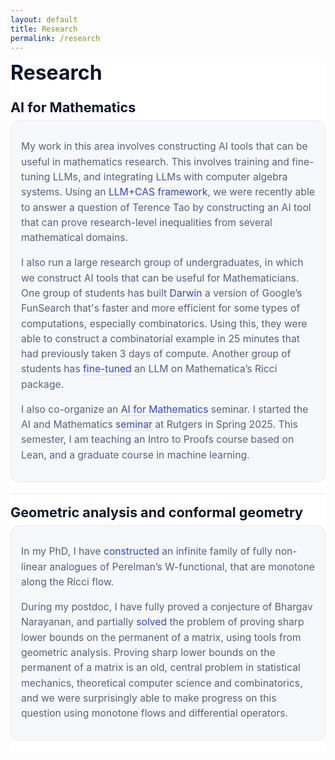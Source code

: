 ```yaml
---
layout: default
title: Research
permalink: /research
---
```


<section id="research" class="res">

  <h1 class="res__title">Research</h1>

  <!-- ===== AI for Mathematics ===== -->
  <article class="card">
    <h2 class="card__title">AI for Mathematics</h2>
    <div class="card__body">
      <p>My work in this area involves constructing AI tools that can be useful in mathematics research. This involves training and fine-tuning LLMs, and integrating LLMs with computer algebra systems. Using an <a href="https://arxiv.org/abs/2510.12350">LLM+CAS framework</a>, we were recently able to answer a question of Terence Tao by constructing an AI tool that can prove research-level inequalities from several mathematical domains.</p>
      <p>I also run a large research group of undergraduates, in which we construct AI tools that can be useful for Mathematicians. One group of students has built <a href="https://github.com/SiddarthNarayanan01/darwin">Darwin</a> a version of Google’s FunSearch that's faster and more efficient for some types of computations, especially combinatorics. Using this, they were able to construct a combinatorial example in 25 minutes that had previously taken 3 days of compute. Another group of students has <a href="https://ricci-website.vercel.app">fine-tuned</a> an LLM on Mathematica’s Ricci package.</p>
      <p>I also co-organize an <a href="https://ai-math-seminar.github.io/seminar/">AI for Mathematics</a> seminar. I started the AI and Mathematics <a href="/seminar.html">seminar</a> at Rutgers in Spring 2025. This semester, I am teaching an Intro to Proofs course based on Lean, and a graduate course in machine learning.</p>
    </div>
  </article>

  <!-- ===== Geometric analysis & conformal geometry ===== -->
  <article class="card">
    <h2 class="card__title">Geometric analysis and conformal geometry</h2>
    <div class="card__body">
      <p>In my PhD, I have <a href="https://arxiv.org/abs/2308.02061">constructed</a> an infinite family of fully non-linear analogues of Perelman’s W-functional, that are monotone along the Ricci flow.</p>
      <p>During my postdoc, I have fully proved a conjecture of Bhargav Narayanan, and partially <a href="https://arxiv.org/abs/2505.12178">solved</a> the problem of proving sharp lower bounds on the permanent of a matrix, using tools from geometric analysis. Proving sharp lower bounds on the permanent of a matrix is an old, central problem in statistical mechanics, theoretical computer science and combinatorics, and we were surprisingly able to make progress on this question using monotone flows and differential operators.</p>
    </div>
  </article>

</section>

<style>
  :root{
    --bg: #ffffff;
    --ink: #0f172a;
    --mute: #475569;
    --soft: #55627a;
    --line: #e6e8ee;
    --chip: #f7f8fc;
    --r: 14px;
  }

  .res{ background: var(--bg); max-width: 900px; }
  .res__title{ margin: 0 0 6px 0; font-size: 2rem; line-height: 1.2; color: var(--ink); }

  .card{ padding: 16px 0 18px 0; border-top: 1px solid var(--line); }
  .card:first-of-type{ border-top: 0; }

  .card__title{ margin: 0 0 8px 0; font-size: 1.35rem; font-weight: 650; color: var(--ink); }

  .card__body{
    background: var(--chip);
    border: 1px solid var(--line);
    border-radius: var(--r);
    padding: 14px 16px;
    color: var(--soft);
    font-size: 0.98rem;
    line-height: 1.55;
  }

  .card__body a{
    color: #3347c2;
    text-decoration: none;
    border-bottom: 1px dotted rgba(51,71,194,.35);
  }
  .card__body a:hover{ border-bottom-color: transparent; }

  @media (max-width: 640px){
    .card__title{ font-size: 1.2rem; }
    .card__body{ font-size: 0.96rem; }
  }
</style>
